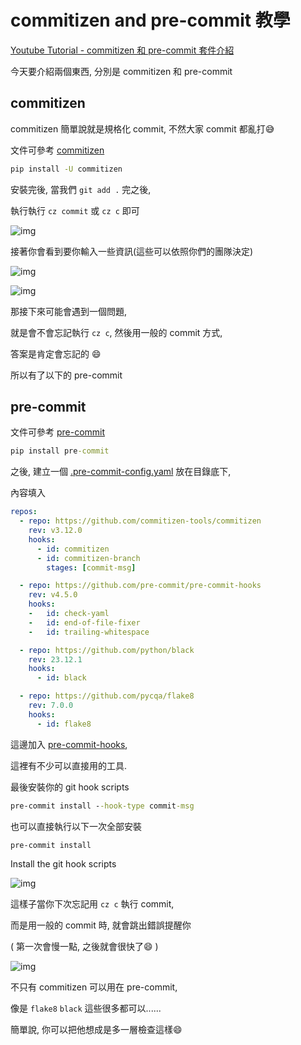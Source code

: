 # commitizen and pre-commit 教學

[Youtube Tutorial - commitizen 和 pre-commit 套件介紹](https://youtu.be/hdDwy8wb5v8)

今天要介紹兩個東西, 分別是 commitizen 和 pre-commit

## commitizen

commitizen 簡單說就是規格化 commit, 不然大家 commit 都亂打:sweat_smile:

文件可參考 [commitizen](https://github.com/commitizen-tools/commitizen)

```cmd
pip install -U commitizen
```

安裝完後, 當我們 `git add .` 完之後,

執行執行 `cz commit` 或 `cz c` 即可

![img](https://i.imgur.com/OweniDG.png)

接著你會看到要你輸入一些資訊(這些可以依照你們的團隊決定)

![img](https://i.imgur.com/D1YEPLF.png)

![img](https://i.imgur.com/9K2lXaJ.png)

那接下來可能會遇到一個問題,

就是會不會忘記執行 `cz c`, 然後用一般的 commit 方式,

答案是肯定會忘記的 :smile:

所以有了以下的 pre-commit

## pre-commit

文件可參考 [pre-commit](https://pre-commit.com/)

```cmd
pip install pre-commit
```

之後, 建立一個 [.pre-commit-config.yaml](.pre-commit-config.yaml) 放在目錄底下,

內容填入

```yaml
repos:
  - repo: https://github.com/commitizen-tools/commitizen
    rev: v3.12.0
    hooks:
      - id: commitizen
      - id: commitizen-branch
        stages: [commit-msg]

  - repo: https://github.com/pre-commit/pre-commit-hooks
    rev: v4.5.0
    hooks:
    -   id: check-yaml
    -   id: end-of-file-fixer
    -   id: trailing-whitespace

  - repo: https://github.com/python/black
    rev: 23.12.1
    hooks:
      - id: black

  - repo: https://github.com/pycqa/flake8
    rev: 7.0.0
    hooks:
      - id: flake8
```

這邊加入 [pre-commit-hooks](https://github.com/pre-commit/pre-commit-hooks),

這裡有不少可以直接用的工具.

最後安裝你的 git hook scripts

```cmd
pre-commit install --hook-type commit-msg
```

也可以直接執行以下一次全部安裝

```cmd
pre-commit install
```

Install the git hook scripts

![img](https://i.imgur.com/fWFMqRM.png)

這樣子當你下次忘記用 `cz c` 執行 commit,

而是用一般的 commit 時, 就會跳出錯誤提醒你

( 第一次會慢一點, 之後就會很快了:smile: )

![img](https://i.imgur.com/I7vL7KT.png)

不只有 commitizen 可以用在 pre-commit,

像是 `flake8` `black` 這些很多都可以......

簡單說, 你可以把他想成是多一層檢查這樣:smile:
